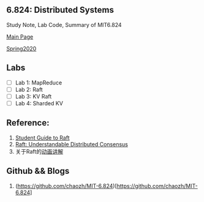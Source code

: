 ## 6.824: Distributed Systems 
Study Note, Lab Code, Summary of MIT6.824

[Main Page](https://pdos.csail.mit.edu/6.824/index.html) 

[Spring2020](https://pdos.csail.mit.edu/6.824/schedule.html)

## Labs
- [ ] Lab 1: MapReduce    
- [ ] Lab 2: Raft      
- [ ] Lab 3: KV Raft    
- [ ] Lab 4: Sharded KV     

## Reference:
1. [Student Guide to Raft](https://thesquareplanet.com/blog/students-guide-to-raft/)
2. [Raft: Understandable Distributed Consensus](http://thesecretlivesofdata.com/)
3. 关于Raft的[动画讲解](http://raft.taillog.cn/)

## Github && Blogs
1. (https://github.com/chaozh/MIT-6.824)[https://github.com/chaozh/MIT-6.824]
